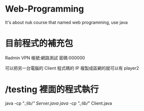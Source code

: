 # Web-Programming

It's about nuk course that named web programming, use java

# 目前程式的補充包

Radmin VPN
帳號:網路測試
密碼:000000

可以把另一台電腦的 Client 程式碼的 IP 複製成區網的就可以有 player2

# /testing 裡面的程式執行


java -cp ".;lib/*" Server.java
java -cp ".;lib/*" Client.java
